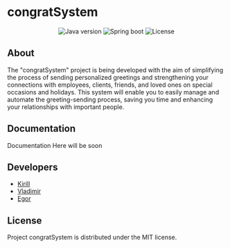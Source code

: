 # congratSystem

<p align="center">
<img src="https://img.shields.io/badge/java-17.0.9-green" alt="Java version">
<img src="https://img.shields.io/badge/spring%20boot-3.1.5-blue" alt="Spring boot">
<img src="https://img.shields.io/badge/Licence-MIT-8A2BE2" alt="License">
</p>

## About

The "congratSystem" project is being developed with the aim of simplifying the process of sending personalized greetings and strengthening your connections with employees, clients, friends, and loved ones on special occasions and holidays. This system will enable you to easily manage and automate the greeting-sending process, saving you time and enhancing your relationships with important people.

## Documentation

Documentation Here will be soon


## Developers

- [Kirill](https://github.com/kiruxa193)
- [Vladimir](https://github.com/brzydki)
- [Egor](https://github.com/DragonFet)

## License
Project congratSystem is distributed under the MIT license.
